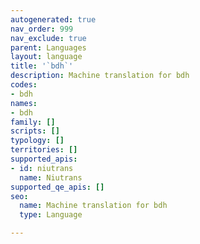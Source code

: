 ```yaml
---
autogenerated: true
nav_order: 999
nav_exclude: true
parent: Languages
layout: language
title: '`bdh`'
description: Machine translation for bdh
codes:
- bdh
names:
- bdh
family: []
scripts: []
typology: []
territories: []
supported_apis:
- id: niutrans
  name: Niutrans
supported_qe_apis: []
seo:
  name: Machine translation for bdh
  type: Language

---
```


